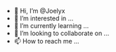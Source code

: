 - 👋 Hi, I’m @Joelyx
- 👀 I’m interested in ...
- 🌱 I’m currently learning ...
- 💞️ I’m looking to collaborate on ...
- 📫 How to reach me ...

<!---
Joelyx/Joelyx is a ✨ special ✨ repository because its `README.md` (this file) appears on your GitHub profile.
You can click the Preview link to take a look at your changes.
--->
